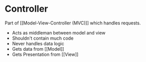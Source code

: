 # Controller

Part of [[Model-View-Controller (MVC)]] which handles requests.

- Acts as middleman between model and view
- Shouldn't contain much code
- Never handles data logic
- Gets data from [[Model]]
- Gets Presentation from [[View]]
